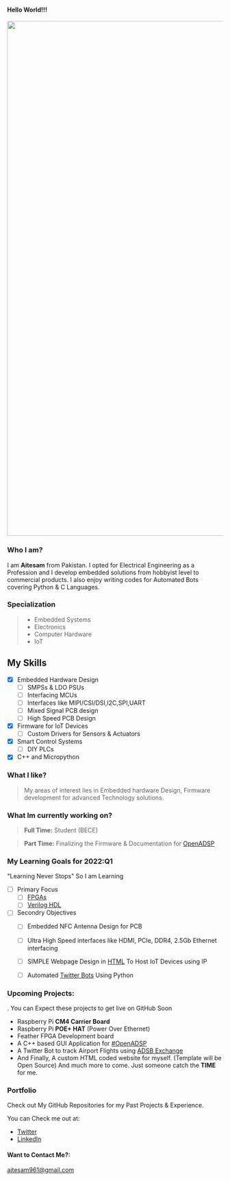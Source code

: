 #### Hello World!!!
<p align="center">
  <img width="1200" src="https://github.com/maitesam/maitesam/blob/main/m_aitesam961.png" alt="Material Bread logo">
</p>

### Who I am?
I am **Aitesam** from Pakistan. I opted for Electrical Engineering as a  Profession and I develop embedded solutions from hobbyist level to commercial products.
I also enjoy writing codes for Automated Bots covering Python & C Languages.


### Specialization
> - Embedded Systems
> - Electronics
> - Computer Hardware
> - IoT

## My Skills
* [x] Embedded Hardware Design
    * [ ] SMPSs & LDO PSUs
    * [ ] Interfacing MCUs
    * [ ] Interfaces like MIPI/CSI/DSI,I2C,SPI,UART
    * [ ] Mixed Signal PCB design
    * [ ] High Speed PCB Design
* [x] Firmware for IoT Devices
    * [ ] Custom Drivers for Sensors & Actuators
* [x] Smart Control Systems
    * [ ] DIY PLCs 
* [x] C++ and Micropython

### What I like?

> My areas of interest lies in Embedded hardware Design, Firmware development for advanced Technology solutions.

### What Im currently working on?
> **Full Time:** Student (BECE)

> **Part Time:** Finalizing the Firmware & Documentation for [OpenADSP](https://github.com/maitesam/OpenADSP)

### My Learning Goals for 2022:Q1
"Learning Never Stops" 
So I am Learning 
* [ ] Primary Focus
     * [ ] [FPGAs](https://en.wikipedia.org/wiki/Field-programmable_gate_array)
     * [ ] [Verilog HDL](https://en.wikipedia.org/wiki/Verilog)
* [ ]  Secondry Objectives
     * [ ] Embedded NFC Antenna Design for PCB
     * [ ]  Ultra High Speed interfaces like HDMI, PCIe, DDR4, 2.5Gb Ethernet interfacing
     * [ ]  SIMPLE Webpage Design in [HTML](https://en.wikipedia.org/wiki/HTML) To Host IoT Devices using IP
     * [ ] Automated [Twitter Bots](https://en.wikipedia.org/wiki/Twitter_bot) Using Python



### Upcoming Projects:
. You can Expect these projects to get live on GitHub Soon
- Raspberry Pi **CM4 Carrier Board**
- Raspberry Pi **POE+ HAT** (Power Over Ethernet)
- Feather FPGA Development board
- A C++ based GUI Application for [#OpenADSP](https://github.com/maitesam/OpenADSP)
- A Twitter Bot to track Airport Flights using [ADSB Exchange](https://www.adsbexchange.com/)
- And Finally, A custom HTML coded website for myself. (Template will be Open Source)
And much more to come. Just someone catch the **TIME** for me.


### Portfolio

Check out My GitHub Repositories for my Past Projects & Experience.

You can Check me out at:
* [Twitter](https://twitter.com/aitesam961)
* [LinkedIn](https://www.linkedin.com/in/muhammad-aitesam/)

#### Want to Contact Me?:
aitesam961@gmail.com




